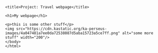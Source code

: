 
<html>
  <head>

    <title>Project: Travel webpage</title>
  </head>
  <body>
    
    <h1>My webpage</h1>
    
    <p>this is some other stuff</p>
    <img src="https://cdn.kastatic.org/ka-perseus-images/4a047481a7ee0da72538087d5aba15723a5ce7ff.png" alt="some more stuff" width="200"/>
    </body>
    </html>
